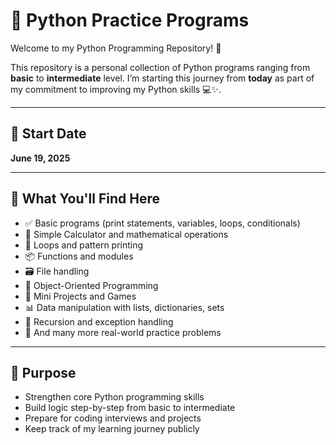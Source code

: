 # 🐍 Python Practice Programs

Welcome to my Python Programming Repository! 👋

This repository is a personal collection of Python programs ranging from **basic** to **intermediate** level. I’m starting this journey from **today** as part of my commitment to improving my Python skills 💻✨.

---

## 📅 Start Date
**June 19, 2025**

---

## 🚀 What You'll Find Here

- ✅ Basic programs (print statements, variables, loops, conditionals)
- 🧮 Simple Calculator and mathematical operations
- 🔁 Loops and pattern printing
- 📦 Functions and modules
- 🗃️ File handling
- 🧠 Object-Oriented Programming
- 🎲 Mini Projects and Games
- 📊 Data manipulation with lists, dictionaries, sets
- 🔄 Recursion and exception handling
- 📘 And many more real-world practice problems

---

## 🎯 Purpose

- Strengthen core Python programming skills
- Build logic step-by-step from basic to intermediate
- Prepare for coding interviews and projects
- Keep track of my learning journey publicly
